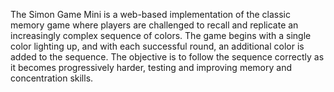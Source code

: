The Simon Game Mini is a web-based implementation of the classic memory game where players are challenged to recall and replicate an increasingly complex sequence of colors. The game begins with a single color lighting up, and with each successful round, an additional color is added to the sequence. The objective is to follow the sequence correctly as it becomes progressively harder, testing and improving memory and concentration skills.